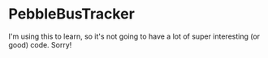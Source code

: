 # PebbleBusTracker

I'm using this to learn, so it's not going to have a lot of super interesting (or good) code. Sorry!
